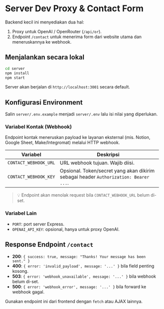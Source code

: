 # Server Dev Proxy & Contact Form

Backend kecil ini menyediakan dua hal:

1. Proxy untuk OpenAI / OpenRouter (`/api/or`).
2. Endpoint `/contact` untuk menerima form dari website utama dan meneruskannya ke webhook.

## Menjalankan secara lokal

```bash
cd server
npm install
npm start
```

Server akan berjalan di `http://localhost:3001` secara default.

## Konfigurasi Environment

Salin `server/.env.example` menjadi `server/.env` lalu isi nilai yang diperlukan.

### Variabel Kontak (Webhook)

Endpoint kontak meneruskan payload ke layanan eksternal (mis. Notion, Google Sheet, Make/Integromat) melalui HTTP webhook.

| Variabel | Deskripsi |
| --- | --- |
| `CONTACT_WEBHOOK_URL` | URL webhook tujuan. Wajib diisi. |
| `CONTACT_WEBHOOK_KEY` | Opsional. Token/secret yang akan dikirim sebagai header `Authorization: Bearer ...`. |

> 💡 Endpoint akan menolak request bila `CONTACT_WEBHOOK_URL` belum di-set.

### Variabel Lain

- `PORT`: port server Express.
- `OPENAI_API_KEY`: opsional, hanya untuk proxy OpenAI.

## Response Endpoint `/contact`

- **200**: `{ success: true, message: "Thanks! Your message has been sent." }`
- **400**: `{ error: 'invalid_payload', message: '...' }` bila field penting kosong.
- **503**: `{ error: 'webhook_unavailable', message: '...' }` bila webhook belum di-set.
- **500**: `{ error: 'webhook_error', message: '...' }` bila forward ke webhook gagal.

Gunakan endpoint ini dari frontend dengan `fetch` atau AJAX lainnya.
